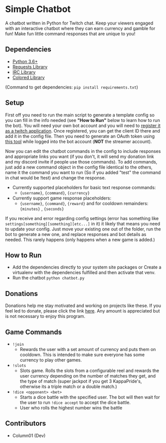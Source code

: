 # Simple Chatbot
A chatbot written in Python for Twitch chat. Keep your viewers engaged with an interactive chatbot where they can earn currency and gamble for fun! Make fun little command responses that are unique to you!

## Dependencies
- [Python 3.6+](https://www.python.org/downloads/)
- [Requests Library](https://pypi.org/project/requests/)
- [IRC Library](https://pypi.org/project/irc/)
- [Colored Library](https://pypi.org/project/colored/)

(Command to get dependencies: `pip install requirements.txt`)

## Setup
First off you need to run the main script to generate a template config so you can fill in the info needed (see **"How to Run"** below to learn how to run the bot). You will need your own bot account and you will need to [register it as a twitch application](https://dev.twitch.tv/console). Once registered, you can get the client ID there and add it in the config file. Then you need to generate an OAuth token using [this tool](https://twitchapps.com/tmi/) while logged into the bot account (**NOT** the streamer account).

Now you can edit the chatbot commands in the config to include responses and appropriate links you want (if you don't, it will send my donation link and my discord invite if people use those commands). To add commands, just add a new command object in the config file identical to the others, name it the command you want to run (So if you added "test" the command in chat would be !test) and change the response.

- Currently supported placeholders for basic text response commands:
	- `{username}`, `{command}`, `{currency}`
- Currently support game response placeholders:
	- `{username}`, `{command}`, `{reward}` and for cooldown remainders: `{minutes}` , `{seconds}`

If you receive and error regarding config settings (error has something like `settings[something][something][etc...]` in it) it likely that means you need to update your config. Just move your existing one out of the folder, run the bot to generate a new one, and replace responses and bot details as needed. This rarely happens (only happens when a new game is added.)

## How to Run
- Add the dependencies directly to your system site packages or Create a virtualenv with the dependencies fulfilled and then activate that venv.
- Run the chatbot `python chatbot.py`

## Donations
Donations help me stay motivated and working on projects like these. If you feel led to donate, please click the link [here](https://www.paypal.me/column01). Any amount is appreciated but is not necessary to enjoy this program.

## Game Commands
- `!join`
	- Rewards the user with a set amount of currency and puts them on cooldown. This is intended to make sure everyone has some currency to play other games.
- `!slots`
	- Slots game. Rolls the slots from a configurable reel and rewards the user currency depending on the number of matches they get, and the type of match (super jackpot if you get 3 KappaPride's, otherwise its a triple match or a double match.)
- `!dice <opponent> <bet>`
	- Starts a dice battle with the specified user. The bot will then wait for the user to run `!dice accept` to accept the dice battle.
	- User who rolls the highest number wins the battle

## Contributors
- Column01 (Dev)
